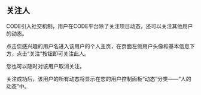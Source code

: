 ## 关注人

CODE引入社交机制，用户在CODE平台除了关注项目动态，还可以关注其他用户的动态。

点击您感兴趣的用户名进入该用户的个人主页，在页面左侧用户头像和基本信息下方，点击“关注”按钮即可关注此人。

您也可以随时对该用户取消关注。

关注成功后，该用户的所有动态将显示在您的用户控制面板“动态”分类——“人的动态”中。


